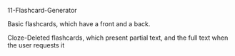 11-Flashcard-Generator

Basic flashcards, which have a front and a back.

Cloze-Deleted flashcards, which present partial text, and the full text when the user requests it
